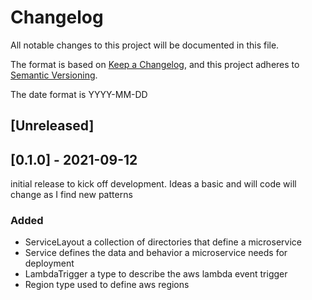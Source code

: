 # Changelog
All notable changes to this project will be documented in this file.

The format is based on [Keep a Changelog](https://keepachangelog.com/en/1.0.0/),
and this project adheres to [Semantic Versioning](https://semver.org/spec/v2.0.0.html).

The date format is YYYY-MM-DD
## [Unreleased]

## [0.1.0] - 2021-09-12
initial release to kick off development. Ideas a basic and will code will change
as I find new patterns

### Added
- ServiceLayout a collection of directories that define a microservice
- Service defines the data and behavior a microservice needs for deployment
- LambdaTrigger a type to describe the aws lambda event trigger
- Region type used to define aws regions